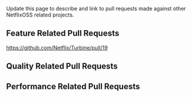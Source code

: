 Update this page to describe and link to pull requests made against other NetflixOSS related projects.

## Feature Related Pull Requests
https://github.com/Netflix/Turbine/pull/19
## Quality Related Pull Requests
## Performance Related Pull Requests
